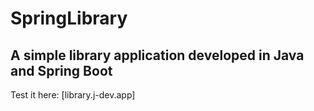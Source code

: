# SpringLibrary
## A simple library application developed in Java and Spring Boot

Test it here: [library.j-dev.app]
